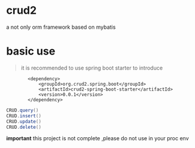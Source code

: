 # crud2
a not only orm framework based on mybatis

# basic use
> it is recommended to use spring boot starter to introduce
```
        <dependency>
            <groupId>org.crud2.spring.boot</groupId>
            <artifactId>crud2-spring-boot-starter</artifactId>
            <version>0.0.1</version>
        </dependency>
```
``` java
CRUD.query()
CRUD.insert()
CRUD.update()
CRUD.delete()
```

**important**
this project is not complete ,please do not use in your proc env
